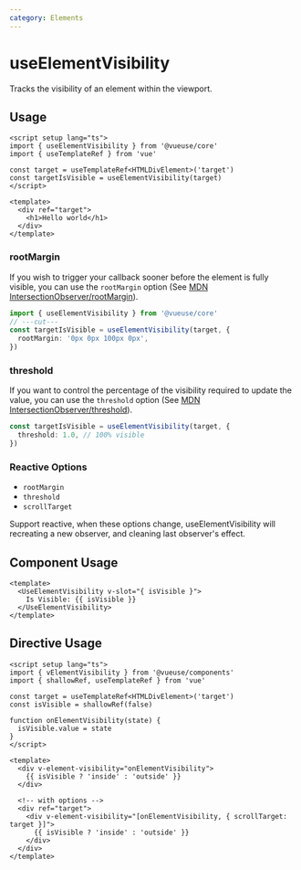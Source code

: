```yaml
---
category: Elements
---
```


# useElementVisibility

Tracks the visibility of an element within the viewport.

## Usage

```vue
<script setup lang="ts">
import { useElementVisibility } from '@vueuse/core'
import { useTemplateRef } from 'vue'

const target = useTemplateRef<HTMLDivElement>('target')
const targetIsVisible = useElementVisibility(target)
</script>

<template>
  <div ref="target">
    <h1>Hello world</h1>
  </div>
</template>
```

### rootMargin

If you wish to trigger your callback sooner before the element is fully visible, you can use
the `rootMargin` option (See [MDN IntersectionObserver/rootMargin](https://developer.mozilla.org/en-US/docs/Web/API/IntersectionObserver/rootMargin)).

```ts
import { useElementVisibility } from '@vueuse/core'
// ---cut---
const targetIsVisible = useElementVisibility(target, {
  rootMargin: '0px 0px 100px 0px',
})
```

### threshold

If you want to control the percentage of the visibility required to update the value, you can use the `threshold` option (See [MDN IntersectionObserver/threshold](https://developer.mozilla.org/en-US/docs/Web/API/IntersectionObserver/IntersectionObserver#threshold)).

```ts
const targetIsVisible = useElementVisibility(target, {
  threshold: 1.0, // 100% visible
})
```

### Reactive Options

- `rootMargin`
- `threshold`
- `scrollTarget`

Support reactive, when these options change, useElementVisibility will recreating a new observer, and cleaning last observer's effect.

## Component Usage

```vue
<template>
  <UseElementVisibility v-slot="{ isVisible }">
    Is Visible: {{ isVisible }}
  </UseElementVisibility>
</template>
```

## Directive Usage

```vue
<script setup lang="ts">
import { vElementVisibility } from '@vueuse/components'
import { shallowRef, useTemplateRef } from 'vue'

const target = useTemplateRef<HTMLDivElement>('target')
const isVisible = shallowRef(false)

function onElementVisibility(state) {
  isVisible.value = state
}
</script>

<template>
  <div v-element-visibility="onElementVisibility">
    {{ isVisible ? 'inside' : 'outside' }}
  </div>

  <!-- with options -->
  <div ref="target">
    <div v-element-visibility="[onElementVisibility, { scrollTarget: target }]">
      {{ isVisible ? 'inside' : 'outside' }}
    </div>
  </div>
</template>
```
